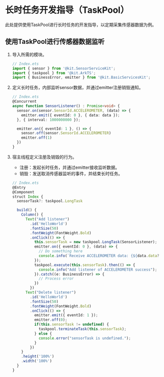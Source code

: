 # 长时任务开发指导（TaskPool）
<!--Kit: ArkTS-->
<!--Subsystem: commonlibrary-->
<!--Owner: @lijiamin2025-->
<!--SE: @weng-changcheng-->
<!--TSE: @kirl75; @zsw_zhushiwei-->

此处提供使用TaskPool进行长时任务的开发指导，以定期采集传感器数据为例。

## 使用TaskPool进行传感器数据监听

1. 导入所需的模块。

   ```ts
   // Index.ets
   import { sensor } from '@kit.SensorServiceKit';
   import { taskpool } from '@kit.ArkTS';
   import { BusinessError, emitter } from '@kit.BasicServicesKit';
   ```

2. 定义长时任务，内部监听sensor数据，并通过emitter注册销毁通知。

   ```ts
   // Index.ets
   @Concurrent
   async function SensorListener() : Promise<void> {
     sensor.on(sensor.SensorId.ACCELEROMETER, (data) => {
       emitter.emit({ eventId: 0 }, { data: data });
     }, { interval: 1000000000 });
   
     emitter.on({ eventId: 1 }, () => {
       sensor.off(sensor.SensorId.ACCELEROMETER)
       emitter.off(1)
     })
   }
   ```

3. 宿主线程定义注册及销毁的行为。
   - 注册：发起长时任务，并通过emitter接收监听数据。
   - 销毁：发送取消传感器监听的事件，并结束长时任务。

   ```ts
   // Index.ets
   @Entry
   @Component
   struct Index {
     sensorTask?: taskpool.LongTask
   
     build() {
       Column() {
         Text("Add listener")
           .id('HelloWorld')
           .fontSize(50)
           .fontWeight(FontWeight.Bold)
           .onClick(() => {
             this.sensorTask = new taskpool.LongTask(SensorListener);
             emitter.on({ eventId: 0 }, (data) => {
               // Do something here
               console.info(`Receive ACCELEROMETER data: {${data.data?.x}, ${data.data?.y}, ${data.data?.z}}`);
             });
             taskpool.execute(this.sensorTask).then(() => {
               console.info("Add listener of ACCELEROMETER success");
             }).catch((e: BusinessError) => {
               // Process error
             })
           })
         Text("Delete listener")
           .id('HelloWorld')
           .fontSize(50)
           .fontWeight(FontWeight.Bold)
           .onClick(() => {
             emitter.emit({ eventId: 1 });
             emitter.off(0);
             if(this.sensorTask != undefined) {
               taskpool.terminateTask(this.sensorTask);
             } else {
               console.error("sensorTask is undefined.");
             }
           })
       }
       .height('100%')
       .width('100%')
     }
   }
   ```
   <!-- @[taskpool_listen_sensor_data](https://gitcode.com/openharmony/applications_app_samples/blob/master/code/DocsSample/ArkTS/ArkTsConcurrent/ApplicationMultithreadingDevelopment/ApplicationMultithreading/entry/src/main/ets/managers/LongTimeTaskGuide.ets) -->
   
   
